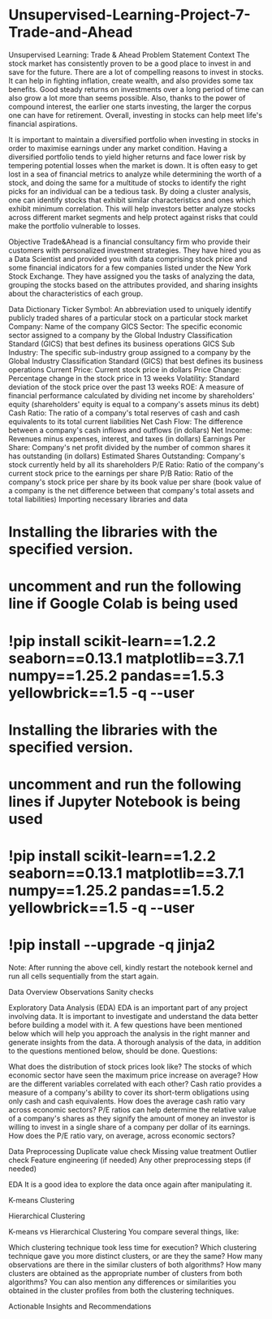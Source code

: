 # Unsupervised-Learning-Project-7-Trade-and-Ahead
Unsupervised Learning: Trade & Ahead
Problem Statement
Context
The stock market has consistently proven to be a good place to invest in and save for the future. There are a lot of compelling reasons to invest in stocks. It can help in fighting inflation, create wealth, and also provides some tax benefits. Good steady returns on investments over a long period of time can also grow a lot more than seems possible. Also, thanks to the power of compound interest, the earlier one starts investing, the larger the corpus one can have for retirement. Overall, investing in stocks can help meet life's financial aspirations.

It is important to maintain a diversified portfolio when investing in stocks in order to maximise earnings under any market condition. Having a diversified portfolio tends to yield higher returns and face lower risk by tempering potential losses when the market is down. It is often easy to get lost in a sea of financial metrics to analyze while determining the worth of a stock, and doing the same for a multitude of stocks to identify the right picks for an individual can be a tedious task. By doing a cluster analysis, one can identify stocks that exhibit similar characteristics and ones which exhibit minimum correlation. This will help investors better analyze stocks across different market segments and help protect against risks that could make the portfolio vulnerable to losses.

Objective
Trade&Ahead is a financial consultancy firm who provide their customers with personalized investment strategies. They have hired you as a Data Scientist and provided you with data comprising stock price and some financial indicators for a few companies listed under the New York Stock Exchange. They have assigned you the tasks of analyzing the data, grouping the stocks based on the attributes provided, and sharing insights about the characteristics of each group.

Data Dictionary
Ticker Symbol: An abbreviation used to uniquely identify publicly traded shares of a particular stock on a particular stock market
Company: Name of the company
GICS Sector: The specific economic sector assigned to a company by the Global Industry Classification Standard (GICS) that best defines its business operations
GICS Sub Industry: The specific sub-industry group assigned to a company by the Global Industry Classification Standard (GICS) that best defines its business operations
Current Price: Current stock price in dollars
Price Change: Percentage change in the stock price in 13 weeks
Volatility: Standard deviation of the stock price over the past 13 weeks
ROE: A measure of financial performance calculated by dividing net income by shareholders' equity (shareholders' equity is equal to a company's assets minus its debt)
Cash Ratio: The ratio of a company's total reserves of cash and cash equivalents to its total current liabilities
Net Cash Flow: The difference between a company's cash inflows and outflows (in dollars)
Net Income: Revenues minus expenses, interest, and taxes (in dollars)
Earnings Per Share: Company's net profit divided by the number of common shares it has outstanding (in dollars)
Estimated Shares Outstanding: Company's stock currently held by all its shareholders
P/E Ratio: Ratio of the company's current stock price to the earnings per share
P/B Ratio: Ratio of the company's stock price per share by its book value per share (book value of a company is the net difference between that company's total assets and total liabilities)
Importing necessary libraries and data
# Installing the libraries with the specified version.
# uncomment and run the following line if Google Colab is being used
# !pip install scikit-learn==1.2.2 seaborn==0.13.1 matplotlib==3.7.1 numpy==1.25.2 pandas==1.5.3 yellowbrick==1.5 -q --user
# Installing the libraries with the specified version.
# uncomment and run the following lines if Jupyter Notebook is being used
# !pip install scikit-learn==1.2.2 seaborn==0.13.1 matplotlib==3.7.1 numpy==1.25.2 pandas==1.5.2 yellowbrick==1.5 -q --user
# !pip install --upgrade -q jinja2
Note: After running the above cell, kindly restart the notebook kernel and run all cells sequentially from the start again.

 
Data Overview
Observations
Sanity checks
 
Exploratory Data Analysis (EDA)
EDA is an important part of any project involving data.
It is important to investigate and understand the data better before building a model with it.
A few questions have been mentioned below which will help you approach the analysis in the right manner and generate insights from the data.
A thorough analysis of the data, in addition to the questions mentioned below, should be done.
Questions:

What does the distribution of stock prices look like?
The stocks of which economic sector have seen the maximum price increase on average?
How are the different variables correlated with each other?
Cash ratio provides a measure of a company's ability to cover its short-term obligations using only cash and cash equivalents. How does the average cash ratio vary across economic sectors?
P/E ratios can help determine the relative value of a company's shares as they signify the amount of money an investor is willing to invest in a single share of a company per dollar of its earnings. How does the P/E ratio vary, on average, across economic sectors?
 
Data Preprocessing
Duplicate value check
Missing value treatment
Outlier check
Feature engineering (if needed)
Any other preprocessing steps (if needed)
 
EDA
It is a good idea to explore the data once again after manipulating it.
 
K-means Clustering
 
Hierarchical Clustering
 
K-means vs Hierarchical Clustering
You compare several things, like:

Which clustering technique took less time for execution?
Which clustering technique gave you more distinct clusters, or are they the same?
How many observations are there in the similar clusters of both algorithms?
How many clusters are obtained as the appropriate number of clusters from both algorithms?
You can also mention any differences or similarities you obtained in the cluster profiles from both the clustering techniques.

Actionable Insights and Recommendations
